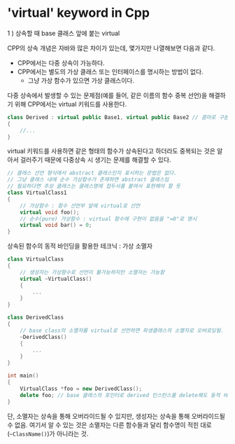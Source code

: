 # 'virtual' keyword in Cpp



1 ) 상속할 때 base 클래스 앞에 붙는 virtual

CPP의 상속 개념은 자바와 많은 차이가 있는데, 몇가지만 나열해보면 다음과 같다.

* CPP에서는 다중 상속이 가능하다.
* CPP에서는 별도의 가상 클래스 또는 인터페이스를 명시하는 방법이 없다.
  * 그냥 가상 함수가 있으면 가상 클래스이다.

다중 상속에서 발생할 수 있는 문제점(예를 들어, 같은 이름의 함수 중복 선언)을 해결하기 위해 CPP에서는 virtual 키워드를 사용한다.

```cpp
class Derived : virtual public Base1, virtual public Base2 // 콤마로 구분
{
    //...
}
```

virtual 키워드를 사용하면 같은 형태의 함수가 상속된다고 하더라도 중복되는 것은 알아서 걸러주기  때문에 다중상속 시 생기는 문제를 해결할 수 있다.

```cpp
// 클래스 선언 형식에서 abstract 클래스인지 표시하는 문법은 없다.
// 그냥 클래스 내에 순수 가상함수가 존재하면 abstract 클래스임
// 필요하다면 추상 클래스는 클래스명에 접두사를 붙여서 표현해야 할 듯
class VirtualClass1 
{
    // 가상함수 : 함수 선언부 앞에 virtual로 선언
    virtual void foo();
    // 순수(pure) 가상함수 : virtual 함수에 구현이 없음을 "=0"로 명시
    virtual void bar() = 0;
}
```

상속된 함수의 동적 바인딩을 활용한 테크닉 : 가상 소멸자

```cpp
class VirtualClass
{
    // 생성자는 가상함수로 선언이 불가능하지만 소멸자는 가능함
    virtual ~VirtualClass()
    {
        ...
    }
}

class DerivedClass
{
    // base class의 소멸자를 virtual로 선언하면 파생클래스의 소멸자로 오버로딩됨.
    ~DerivedClass()
    {
		...
    }
}

int main()
{
	VirtualClass *foo = new DerivedClass(); 
    delete foo; // base 클래스의 포인터로 derived 인스턴스를 delete해도 동적 바인딩으로 인해 알아서 derived 인스턴스의 소멸자가 호출됨.
}
```

단, 소멸자는 상속을 통해 오버라이드될 수 있지만, 생성자는 상속을 통해 오버라이드될 수 없음. 여기서 알 수 있는 것은 소멸자는 다른 함수들과 달리 함수명이 적힌 대로(``~ClassName()``)가 아니라는 것.
